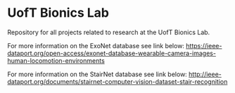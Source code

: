 # UofT Bionics Lab
Repository for all projects related to research at the UofT Bionics Lab.

For more information on the ExoNet database see link below:
https://ieee-dataport.org/open-access/exonet-database-wearable-camera-images-human-locomotion-environments

For more information on the StairNet database see link below:
http://ieee-dataport.org/documents/stairnet-computer-vision-dataset-stair-recognition
